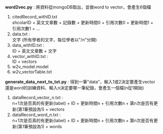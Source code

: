 **word2vec.py** : 將資料從mongoDB取出，並做word to vector，會產生6個檔<br>
1. citedRecord_withID.txt<br>
    shcolarID + 英文文章數 + 記錄數 + 更新時間0 + 引用次數0 + 更新時間1 + 引用次數1 + ...<br>
2.  data.txt :<br>
    文字 (所有學者的文字，每位學者以"/n"分開)<br>
3. data_withID.txt :<br>
    ID + 英文文章數 + 文字<br>
4. vector_withID.txt :<br>
    ID + vectors<br>
5. w2v_model.model<br>
6. w2v_vectorTable.txt<br>

**generate_data_next_to_txt.py** : 得到一筆"data"，輸入1或2決定要產生vector還是word的訓練資料、輸入n決定要哪一筆紀錄，會產生一個檔(n從1開始)<br>
1. dataRecord_vector_n.txt :<br>
    n+1次是否真的有更新(label) + ID + 更新時間n + 引用次數n + 第n次是否有更新(第1筆預設為1) + vectors<br>
2. dataRecord_word_n.txt : <br>
    n+1次是否真的有更新(label) + ID + 更新時間n + 引用次數n + 第n次是否有更新(第1筆預設為1) + words<br>
